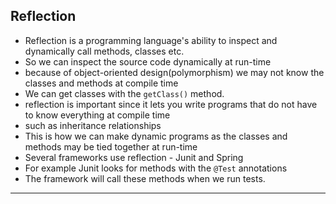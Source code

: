 ## Reflection
- Reflection is a programming language's ability to inspect and dynamically call methods, classes etc.
- So we can inspect the source code dynamically at run-time
- because of object-oriented design(polymorphism) we may not know the classes and methods at compile time
- We can get classes with the `getClass()` method.
- reflection is important since it lets you write programs that do not have to know everything at compile time
- such as inheritance relationships
- This is how we can make dynamic programs as the classes and methods may be tied together at run-time
- Several frameworks use reflection - Junit and Spring
- For example Junit looks for methods with the `@Test` annotations
- The framework will call these methods when we run tests.
---